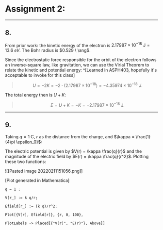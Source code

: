 # Assignment 2:
***

## 8. 

From prior work: the kinetic energy of the electron is $2.17987\times10^{-18}\text{ J} = 13.6 \ eV$. The Bohr radius is $0.529 \ \ang$. 

Since the electrostatic force responsible for the orbit of the electron follows an inverse-square law, like gravitation, we can use the Virial Theorem to relate the kinetic and potential energy: ^[Learned in ASPH403, hopefully it's acceptable to invoke for this class]

> $$U = -2K = -2\cdot(2.17987\times10^{-18}) = -4.35974 \times 10^{-18} \ J.$$

The total energy then is $U + K$:

>$$E = U + K = -K = -2.17987\times10^{-18} \text{ J.}$$

***

## 9. 

Taking $q=1\text{ C}$, $r$ as the distance from the charge, and $\kappa = \frac{1}{4\pi \epsilon_0}$:

The electric potential is given by $V(r) = \kappa \frac{q}{r}$ and the magnitude of the electric field by $E(r) = \kappa \frac{q}{r^2}$. Plotting these two functions: 

![[Pasted image 20220211151056.png]]

[Plot generated in Mathematica]

	           

	q = 1 ;

	V[r_] := k q/r;

	Efield[r_] := (k q)/r^2;

	Plot[{V[r], Efield[r]}, {r, 0, 100},

 	PlotLabels -> Placed[{"V(r)", "E(r)"}, Above]]
	
